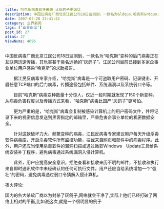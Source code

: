 ```yaml
---
title: 哈克斯病毒疯狂来袭 比灰鸽子更凶猛
description: 中国反病毒厂商北京江民公司18日监测到，一款名为&ldquo;哈克斯&rdquo;变种的后门病毒正在互联网迅速传播，其危害甚于臭名远扬的&ldquo;灰鸽子&rdquo;。江民公司目前已接到多家企事业单位用户感染&ldquo;哈克斯&rdquo;的求助报告。　　据江民反病毒专家介绍，&ldquo;哈克斯&rdquo;病毒是一个可盗取用户密码、记录键击、开启任意TCP端口的后门病毒，传播途径包括邮件、系统漏洞以及系统弱口令等。　　目前&ldquo;哈克斯&rdquo;病毒变种数量十分惊人，仅近...
date: 2007-05-20 22:41:52
category: 业界新闻
tags: ['业界新闻']
post_id: 27
alias: 27
ViewNums: 4696
---
```


中国反病毒厂商北京江民公司18日监测到，一款名为&ldquo;哈克斯&rdquo;变种的后门病毒正在互联网迅速传播，其危害甚于臭名远扬的&ldquo;灰鸽子&rdquo;。江民公司目前已接到多家企事业单位用户感染&ldquo;哈克斯&rdquo;的求助报告。

　　据江民反病毒专家介绍，&ldquo;哈克斯&rdquo;病毒是一个可盗取用户密码、记录键击、开启任意TCP端口的后门病毒，传播途径包括邮件、系统漏洞以及系统弱口令等。

　　目前&ldquo;哈克斯&rdquo;病毒变种数量十分惊人，仅近一段时期就发现了150个新变种。从病毒危害程度以及传播方式来看，&ldquo;哈克斯&rdquo;病毒比国产&ldquo;灰鸽子&rdquo;更可怕。

　　更为严重的是，&ldquo;哈克斯&rdquo;病毒会复制被感染计算机上的用户密码文件，并将记录下来的机密信息发送到黑客指定的邮箱里，严重危害企事业单位的机密数据安全。

　　针对这款破坏力大、频繁变种的病毒，江民反病毒专家建议用户每天升级杀毒软件病毒库，开启杀毒软件所有监控功能，拦截来自网页和邮件中的病毒程序。此外，用户还应当使用杀毒软件的漏洞扫描或通过微软Windows　Update工具给系统安装补丁程序，避免病毒通过系统漏洞入侵计算机。

　　此外，用户应提高安全意识，拒绝查看和接收来历不明的邮件，不接收和执行来自即时通讯软件中未经确认的任何可执行文件。用户还应当给系统增加一个&ldquo;强壮&rdquo;的密码，避免病毒通过弱口令猜解入侵计算机。

夜火评论:

国内的各大杀软厂商以为封杀了灰鸽子,网络就会干净了,实际上他们已经打破了网络上相对的平衡,比如说这次,就是一个很明显的例子

